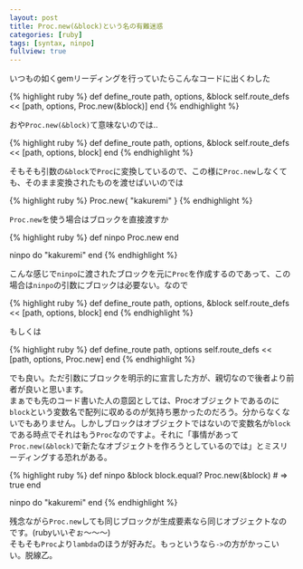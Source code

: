 ```yaml
---
layout: post
title: Proc.new(&block)という名の有難迷惑
categories: [ruby]
tags: [syntax, ninpo]
fullview: true
---
```


いつもの如くgemリーディングを行っていたらこんなコードに出くわした

{% highlight ruby %}
def define_route path, options, &block
  self.route_defs << [path, options, Proc.new(&block)]
end
{% endhighlight %}

おや`Proc.new(&block)`て意味ないのでは..  
  

{% highlight ruby %}
def define_route path, options, &block
  self.route_defs << [path, options, block]
end
{% endhighlight %}

そもそも引数の`&block`で`Proc`に変換しているので、この様に`Proc.new`しなくても、そのまま変換されたものを渡せばいいのでは  
  

{% highlight ruby %}
Proc.new{ "kakuremi" }
{% endhighlight %}

`Proc.new`を使う場合はブロックを直接渡すか  

{% highlight ruby %}
def ninpo
  Proc.new
end

ninpo do
  "kakuremi"
end
{% endhighlight %}

こんな感じで`ninpo`に渡されたブロックを元に`Proc`を作成するのであって、この場合は`ninpo`の引数にブロックは必要ない。なので  

  

{% highlight ruby %}
def define_route path, options, &block
  self.route_defs << [path, options, block]
end
{% endhighlight %}

もしくは

{% highlight ruby %}
def define_route path, options
  self.route_defs << [path, options, Proc.new]
end
{% endhighlight %}

でも良い。ただ引数にブロックを明示的に宣言した方が、親切なので後者より前者が良いと思います。  
まぁでも先のコード書いた人の意図としては、Procオブジェクトであるのに`block`という変数名で配列に収めるのが気持ち悪かったのだろう。分からなくないでもありません。しかしブロックはオブジェクトではないので変数名が`block`である時点でそれはもう`Proc`なのですよ。それに「事情があって`Proc.new(&block)`で新たなオブジェクトを作ろうとしているのでは」とミスリーディングする恐れがある。  
  

{% highlight ruby %}
def ninpo &block
  block.equal? Proc.new(&block) # => true
end

ninpo do
  "kakuremi"
end
{% endhighlight %}

残念ながら`Proc.new`しても同じブロックが生成要素なら同じオブジェクトなのです。(rubyいいぞぉ〜〜〜)  
そもそも`Proc`より`lambda`のほうが好みだ。もっというなら`->`の方がかっこいい。脱線乙。  




